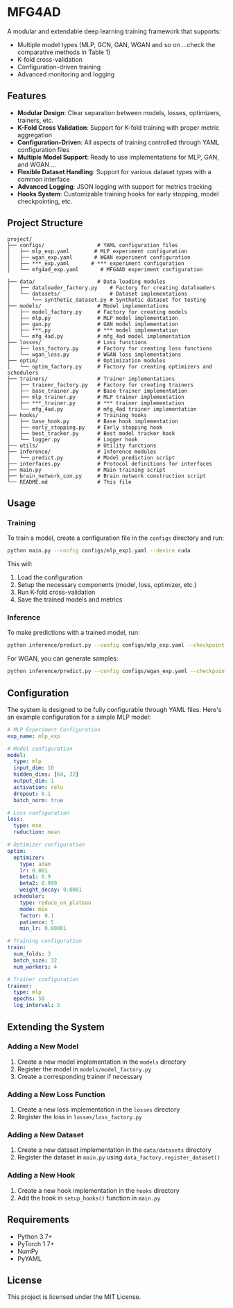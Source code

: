 # MFG4AD

A modular and extendable deep learning training framework that supports:
- Multiple model types (MLP, GCN, GAN, WGAN and so on ...check the comparative methods in Table 1)
- K-fold cross-validation
- Configuration-driven training
- Advanced monitoring and logging

## Features

- **Modular Design**: Clear separation between models, losses, optimizers, trainers, etc.
- **K-Fold Cross Validation**: Support for K-fold training with proper metric aggregation
- **Configuration-Driven**: All aspects of training controlled through YAML configuration files
- **Multiple Model Support**: Ready to use implementations for MLP, GAN, and WGAN ...
- **Flexible Dataset Handling**: Support for various dataset types with a common interface
- **Advanced Logging**: JSON logging with support for metrics tracking
- **Hooks System**: Customizable training hooks for early stopping, model checkpointing, etc.

## Project Structure

```
project/
├── configs/                 # YAML configuration files
│   ├── mlp_exp.yaml        # MLP experiment configuration
│   ├── wgan_exp.yaml       # WGAN experiment configuration
│   ├── ***_exp.yaml       # *** experiment configuration     
│   └── mfg4ad_exp.yaml       # MFG4AD experiment configuration

├── data/                    # Data loading modules
│   ├── dataloader_factory.py    # Factory for creating dataloaders
│   └── datasets/                # Dataset implementations
│       └── synthetic_dataset.py # Synthetic dataset for testing
├── models/                  # Model implementations
│   ├── model_factory.py     # Factory for creating models
│   ├── mlp.py               # MLP model implementation
│   ├── gan.py               # GAN model implementation
│   ├── ***.py               # *** model implementation
│   └── mfg_4ad.py           # mfg_4ad model implementation
├── losses/                  # Loss functions
│   ├── loss_factory.py      # Factory for creating loss functions
│   └── wgan_loss.py         # WGAN loss implementations
├── optim/                   # Optimization modules
│   └── optim_factory.py     # Factory for creating optimizers and schedulers
├── trainers/                # Trainer implementations
│   ├── trainer_factory.py   # Factory for creating trainers
│   ├── base_trainer.py      # Base trainer implementation
│   ├── mlp_trainer.py       # MLP trainer implementation
│   ├── ***_trainer.py       # *** trainer implementation
│   └── mfg_4ad.py           # mfg_4ad trainer implementation
├── hooks/                   # Training hooks
│   ├── base_hook.py         # Base hook implementation
│   ├── early_stopping.py    # Early stopping hook
│   ├── best_tracker.py      # Best model tracker hook
│   └── logger.py            # Logger hook
├── utils/                   # Utility functions
├── inference/               # Inference modules
│   └── predict.py           # Model prediction script
├── interfaces.py            # Protocol definitions for interfaces
├── main.py                  # Main training script
├── brain_network_con.py     # Brain network construction script
└── README.md                # This file
```

## Usage

### Training

To train a model, create a configuration file in the `configs` directory and run:

```bash
python main.py --config configs/mlp_exp1.yaml --device cuda
```

This will:
1. Load the configuration
2. Setup the necessary components (model, loss, optimizer, etc.)
3. Run K-fold cross-validation
4. Save the trained models and metrics

### Inference

To make predictions with a trained model, run:

```bash
python inference/predict.py --config configs/mlp_exp.yaml --checkpoint checkpoints/mlp_exp/fold_0/best.pt --device cuda
```

For WGAN, you can generate samples:

```bash
python inference/predict.py --config configs/wgan_exp.yaml --checkpoint checkpoints/wgan_exp/fold_0/best.pt --num_samples 100 --device cuda
```

## Configuration

The system is designed to be fully configurable through YAML files. Here's an example configuration for a simple MLP model:

```yaml
# MLP Experiment Configuration
exp_name: mlp_exp

# Model configuration
model:
  type: mlp
  input_dim: 10
  hidden_dims: [64, 32]
  output_dim: 1
  activation: relu
  dropout: 0.1
  batch_norm: true

# Loss configuration
loss:
  type: mse
  reduction: mean

# Optimizer configuration
optim:
  optimizer:
    type: adam
    lr: 0.001
    beta1: 0.9
    beta2: 0.999
    weight_decay: 0.0001
  scheduler:
    type: reduce_on_plateau
    mode: min
    factor: 0.1
    patience: 5
    min_lr: 0.00001

# Training configuration
train:
  num_folds: 3
  batch_size: 32
  num_workers: 4

# Trainer configuration
trainer:
  type: mlp
  epochs: 50
  log_interval: 5
```

## Extending the System

### Adding a New Model

1. Create a new model implementation in the `models` directory
2. Register the model in `models/model_factory.py`
3. Create a corresponding trainer if necessary

### Adding a New Loss Function

1. Create a new loss implementation in the `losses` directory
2. Register the loss in `losses/loss_factory.py`

### Adding a New Dataset

1. Create a new dataset implementation in the `data/datasets` directory
2. Register the dataset in `main.py` using `data_factory.register_dataset()`

### Adding a New Hook

1. Create a new hook implementation in the `hooks` directory
2. Add the hook in `setup_hooks()` function in `main.py`

## Requirements

- Python 3.7+
- PyTorch 1.7+
- NumPy
- PyYAML

## License

This project is licensed under the MIT License. 
